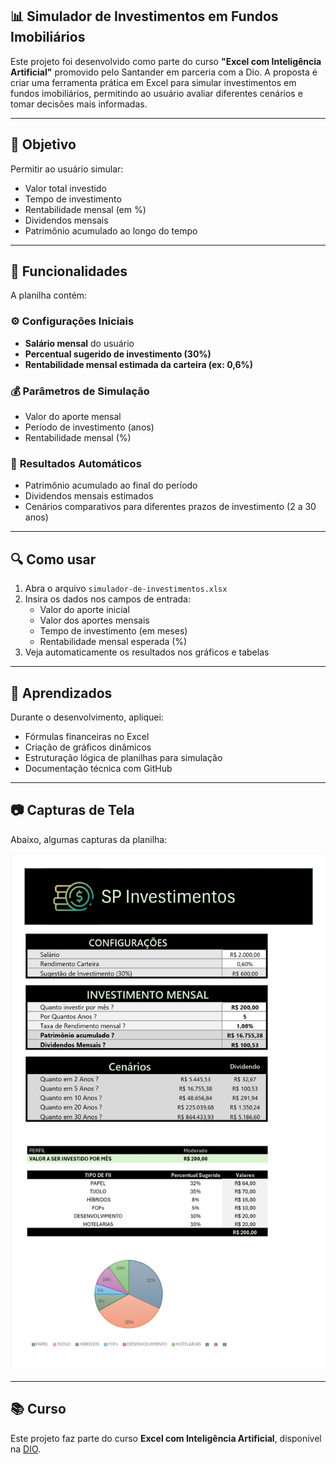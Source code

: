 ## 📊 Simulador de Investimentos em Fundos Imobiliários 

Este projeto foi desenvolvido como parte do curso **"Excel com Inteligência Artificial"** promovido pelo Santander em parceria com a Dio. A proposta é criar uma ferramenta prática em Excel para simular investimentos em fundos imobiliários, permitindo ao usuário avaliar diferentes cenários e tomar decisões mais informadas.

---

## 🎯 Objetivo

Permitir ao usuário simular:
- Valor total investido
- Tempo de investimento
- Rentabilidade mensal (em %)
- Dividendos mensais
- Patrimônio acumulado ao longo do tempo

---

## 📌 Funcionalidades

A planilha contém:

### ⚙️ **Configurações Iniciais**
- **Salário mensal** do usuário
- **Percentual sugerido de investimento (30%)**
- **Rentabilidade mensal estimada da carteira (ex: 0,6%)**

### 💰 **Parâmetros de Simulação**
- Valor do aporte mensal
- Período de investimento (anos)
- Rentabilidade mensal (%)

### 💸 **Resultados Automáticos**
- Patrimônio acumulado ao final do período
- Dividendos mensais estimados
- Cenários comparativos para diferentes prazos de investimento (2 a 30 anos)

---

## 🔍 Como usar

1. Abra o arquivo `simulador-de-investimentos.xlsx`
2. Insira os dados nos campos de entrada:
   - Valor do aporte inicial
   - Valor dos aportes mensais
   - Tempo de investimento (em meses)
   - Rentabilidade mensal esperada (%)
3. Veja automaticamente os resultados nos gráficos e tabelas

---

## 🧠 Aprendizados

Durante o desenvolvimento, apliquei:
- Fórmulas financeiras no Excel
- Criação de gráficos dinâmicos
- Estruturação lógica de planilhas para simulação
- Documentação técnica com GitHub

---

## 📷 Capturas de Tela

Abaixo, algumas capturas da planilha:

![Exemplo da Planilha](https://github.com/silaspaulodacosta/Planilha---Simulador---de---Investimentos-/blob/main/Imagens/capturas%20-%20de%20-%20tela%20.jpg)

---

## 📚 Curso

Este projeto faz parte do curso **Excel com Inteligência Artificial**, disponível na [DIO](https://www.dio.me/).

